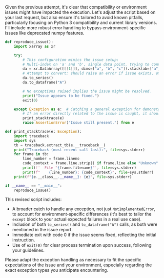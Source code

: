 Given the previous attempt, it's clear that compatibility or environment issues might have impacted the execution. Let's adjust the script based on your last request, but also ensure it's tailored to avoid known pitfalls, particularly focusing on Python 3 compatibility and current library versions. I'll include more robust error handling to bypass environment-specific issues like deprecated numpy features.

```python
def reproduce_issue():
    import xarray as xr

    try:
        # This configuration mimics the issue setup:
        # Multi-index on 'a' and 'b', single data point, trying to convert to pandas structures
        da = xr.DataArray([[[1]]], dims=["a", "b", "c"]).stack(ab=["a", "b"])
        # Attempt to convert; should raise an error if issue exists, otherwise, indicate fix
        da.to_series()
        da.to_dataframe("A")

        # No exceptions raised implies the issue might be resolved.
        print("Issue appears to be fixed.")
        exit(0)

    except Exception as e:  # Catching a general exception for demonstration; adjust as necessary.
        # If an error directly related to the issue is caught, it should be asserted or handled here.
        print_stacktrace(e)
        raise AssertionError("Issue still present.") from e

def print_stacktrace(e: Exception):
    import traceback
    import sys
    tb = traceback.extract_tb(e.__traceback__)
    print("Traceback (most recent call last):", file=sys.stderr)
    for frame in tb:
        line_number = frame.lineno
        code_context = frame.line.strip() if frame.line else "Unknown"
        print(f'  File "{frame.filename}"', file=sys.stderr)
        print(f"    {line_number}: {code_context}", file=sys.stderr)
    print(f"{e.__class__.__name__}: {e}", file=sys.stderr)

if __name__ == "__main__":
    reproduce_issue()
```

This revised script includes:
- A broader catch to handle any exception, not just `NotImplementedError`, to account for environment-specific differences (it's best to tailor the `except` block to your actual expected failures in a real use case).
- Inclusion of both `to_series()` and `to_dataframe("A")` calls, as both were mentioned in the issue report.
- Immediate exit with code 0 if the issue seems fixed, reflecting the initial instruction.
- Use of `exit(0)` for clear process termination upon success, following your guidelines. 

Please adapt the exception handling as necessary to fit the specific expectations of the issue and your environment, especially regarding the exact exception types you anticipate encountering.